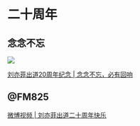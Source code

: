 
# 二十周年


## 念念不忘

![](/image/cc/cv-cc.jpg)

[刘亦菲出道20周年纪念 | 念念不忘，必有回响](https://www.bilibili.com/video/BV1hL4y1N7oB/?spm_id_from=333.999.0.0&vd_source=087d424162639011a33e46dbbd019cfd)



## @FM825

[微博视频 | 刘亦菲出道二十周年快乐](https://video.weibo.com/show?fid=1034:4781672194048106)
